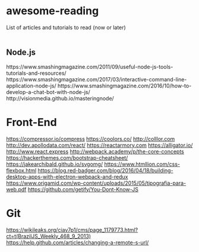 # awesome-reading
List of articles and tutorials to read (now or later)
<br><br>
<h2>Node.js</h2>
https://www.smashingmagazine.com/2011/09/useful-node-js-tools-tutorials-and-resources/
https://www.smashingmagazine.com/2017/03/interactive-command-line-application-node-js/
https://www.smashingmagazine.com/2016/10/how-to-develop-a-chat-bot-with-node-js/
http://visionmedia.github.io/masteringnode/

# Front-End
https://compressor.io/compress
https://coolors.co/
http://colllor.com
http://dev.apollodata.com/react/
https://reactarmory.com
https://alligator.io/
http://www.react.express
http://webpack.academy/p/the-core-concepts
https://hackerthemes.com/bootstrap-cheatsheet/
https://jakearchibald.github.io/svgomg/
https://www.htmllion.com/css-flexbox.html
https://blog.red-badger.com/blog/2016/04/18/building-desktop-apps-with-electron-webpack-and-redux
https://www.origamid.com/wp-content/uploads/2015/05/tipografia-para-web.pdf
https://github.com/getify/You-Dont-Know-JS


# Git
https://wikileaks.org/ciav7p1/cms/page_1179773.html?ct=t(BrazilJS_Weekly_468_9_2013)
https://help.github.com/articles/changing-a-remote-s-url/
